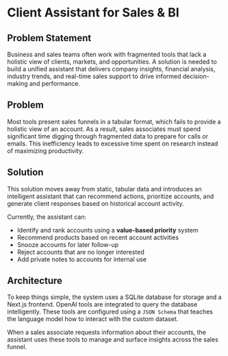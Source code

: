 # Client Assistant for Sales & BI

## Problem Statement

Business and sales teams often work with fragmented tools that lack a holistic view of clients, markets, and opportunities. A solution is needed to build a unified assistant that delivers company insights, financial analysis, industry trends, and real-time sales support to drive informed decision-making and performance.

## Problem

Most tools present sales funnels in a tabular format, which fails to provide a holistic view of an account. As a result, sales associates must spend significant time digging through fragmented data to prepare for calls or emails. This inefficiency leads to excessive time spent on research instead of maximizing productivity.

## Solution

This solution moves away from static, tabular data and introduces an intelligent assistant that can recommend actions, prioritize accounts, and generate client responses based on historical account activity.

Currently, the assistant can:

- Identify and rank accounts using a **value-based priority** system
- Recommend products based on recent account activities
- Snooze accounts for later follow-up
- Reject accounts that are no longer interested
- Add private notes to accounts for internal use

## Architecture

To keep things simple, the system uses a SQLite database for storage and a Next.js frontend. OpenAI tools are integrated to query the database intelligently. These tools are configured using a `JSON Schema` that teaches the language model how to interact with the custom dataset.

When a sales associate requests information about their accounts, the assistant uses these tools to manage and surface insights across the sales funnel.
